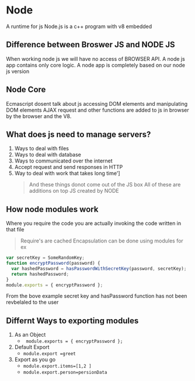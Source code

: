 # Node

A runtime for js
Node.js is a c++ program with v8 embedded

## Difference between Broswer JS and NODE JS

When working node js we will have no access of BROWSER API.
A node js app contains only core logic.
A node app is completely based on our node js version

## Node Core

Ecmascript dosent talk about js accessing DOM elements and manipulating DOM elements
AJAX request and other functions are added to js in browser by the browser and the V8.

## What does js need to manage servers?

1. Ways to deal with files
2. Ways to deal with database
3. Ways to communicated over the internet
4. Accept request and send responses in HTTP
5. Way to deal with work that takes long time']
   > And these things donot come out of the JS box
   > All of these are additions on top JS created by NODE

## How node modules work

Where you require the code you are actually invoking the code written in that file

> Require's are cached
> Encapsulation can be done using modules
> for ex

```js
var secretKey = SomeRandomKey;
function encryptPassword(password) {
  var hashedPassword = hasPasswordWithSecretKey(password, secretKey);
  return hashedPassword;
}
module.exports = { encryptPassword };
```

From the bove example secret key and hasPassword function has not been revbelaled to the user

## Differnt Ways to exporting modules

1. As an Object
   - ` module.exports = { encryptPassword };`
2. Default Export
   - `module.export =greet`
3. Export as you go
   - `module.export.items=[1,2 ]`
   - `module.export.person=persionData`
